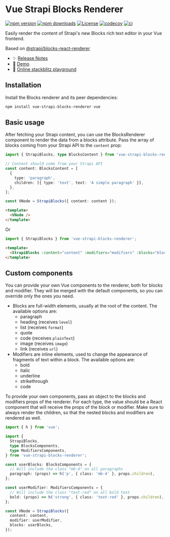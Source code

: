 # Vue Strapi Blocks Renderer

[![npm version][npm-version-src]][npm-version-href]
[![npm downloads][npm-downloads-src]][npm-downloads-href]
[![License][license-src]][license-href]
[![codecov](https://codecov.io/gh/niklasfjeldberg/vue-strapi-blocks-renderer/graph/badge.svg?token=GU7ZGIRG0H)](https://codecov.io/gh/niklasfjeldberg/vue-strapi-blocks-renderer)
[![ci](https://github.com/niklasfjeldberg/vue-strapi-blocks-renderer/actions/workflows/ci.yml/badge.svg)](https://github.com/niklasfjeldberg/vue-strapi-blocks-renderer/actions/workflows/ci.yml)

Easily render the content of Strapi's new Blocks rich text editor in your Vue frontend.

Based on [@strapi/blocks-react-renderer](https://github.com/strapi/blocks-react-renderer)

- ✨ [Release Notes](/CHANGELOG.md)
- 👀 [Demo](https://reslear.github.io/vue-strapi-blocks-renderer-demo/)
- 🏀 [Online stackblitz playground](https://stackblitz.com/github/niklasfjeldberg/vue-strapi-blocks-renderer?file=src%2FApp.vue)

## Installation

Install the Blocks renderer and its peer dependencies:

```sh
npm install vue-strapi-blocks-renderer vue
```

## Basic usage

After fetching your Strapi content, you can use the BlocksRenderer component to render the data from a blocks attribute. Pass the array of blocks coming from your Strapi API to the `content` prop:

```ts
import { StrapiBlocks, type BlocksContent } from 'vue-strapi-blocks-renderer';

// Content should come from your Strapi API
const content: BlocksContent = [
  {
    type: 'paragraph',
    children: [{ type: 'text', text: 'A simple paragraph' }],
  },
];

const VNode = StrapiBlocks({ content: content });
```

```html
<template>
  <VNode />
</template>
```

Or

```ts
import { StrapiBlocks } from 'vue-strapi-blocks-renderer';
```

```html
<template>
  <StrapiBlocks :content="content" :modifiers="modifiers" :blocks="blocks" />
</template>
```

## Custom components

You can provide your own Vue components to the renderer, both for blocks and modifier. They will be merged with the default components, so you can override only the ones you need.

- Blocks are full-width elements, usually at the root of the content. The available options are:
  - paragraph
  - heading (receives `level`)
  - list (receives `format`)
  - quote
  - code (receives `plainText`)
  - image (receives `image`)
  - link (receives `url`)
- Modifiers are inline elements, used to change the appearance of fragments of text within a block. The available options are:
  - bold
  - italic
  - underline
  - strikethrough
  - code

To provide your own components, pass an object to the blocks and modifiers props of the renderer. For each type, the value should be a React component that will receive the props of the block or modifier. Make sure to always render the children, so that the nested blocks and modifiers are rendered as well.

```ts
import { h } from 'vue';

import {
  StrapiBlocks,
  type BlocksComponents,
  type ModifiersComponents,
} from 'vue-strapi-blocks-renderer';

const userBlocks: BlocksComponents = {
  // Will include the class "mb-4" on all paragraphs
  paragraph: (props) => h('p', { class: 'mb-4' }, props.children),
};

const userModifier: ModifiersComponents = {
  // Will include the class "text-red" on all bold text
  bold: (props) => h('strong', { class: 'text-red' }, props.children),
};

const VNode = StrapiBlocks({
  content: content,
  modifier: userModifier,
  blocks: userBlocks,
});
```

<!-- Badges -->

[npm-version-src]: https://img.shields.io/npm/v/vue-strapi-blocks-renderer/latest.svg?style=flat&colorA=18181B&colorB=28CF8D
[npm-version-href]: https://npmjs.com/package/vue-strapi-blocks-renderer
[npm-downloads-src]: https://img.shields.io/npm/dm/vue-strapi-blocks-renderer.svg?style=flat&colorA=18181B&colorB=28CF8D
[npm-downloads-href]: https://npmjs.com/package/vue-strapi-blocks-renderer
[license-src]: https://img.shields.io/npm/l/vue-strapi-blocks-renderer.svg?style=flat&colorA=18181B&colorB=28CF8D
[license-href]: https://npmjs.com/package/vue-strapi-blocks-renderer
